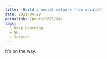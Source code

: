 ```yaml
---
title: 'Build a neural network from scratch'
date: 2021-04-29
permalink: /posts/2021/04/
tags:
  - Deep Learning
  - NN
  - Scratch
---
```


It's on the way.
